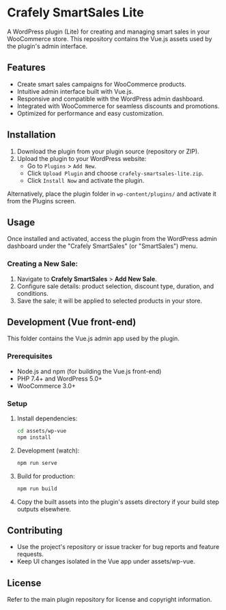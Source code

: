 # Crafely SmartSales Lite

A WordPress plugin (Lite) for creating and managing smart sales in your WooCommerce store. This repository contains the Vue.js assets used by the plugin's admin interface.

## Features

- Create smart sales campaigns for WooCommerce products.
- Intuitive admin interface built with Vue.js.
- Responsive and compatible with the WordPress admin dashboard.
- Integrated with WooCommerce for seamless discounts and promotions.
- Optimized for performance and easy customization.

## Installation

1. Download the plugin from your plugin source (repository or ZIP).
2. Upload the plugin to your WordPress website:
   - Go to `Plugins` > `Add New`.
   - Click `Upload Plugin` and choose `crafely-smartsales-lite.zip`.
   - Click `Install Now` and activate the plugin.

Alternatively, place the plugin folder in `wp-content/plugins/` and activate it from the Plugins screen.

## Usage

Once installed and activated, access the plugin from the WordPress admin dashboard under the "Crafely SmartSales" (or "SmartSales") menu.

### Creating a New Sale:
1. Navigate to **Crafely SmartSales** > **Add New Sale**.
2. Configure sale details: product selection, discount type, duration, and conditions.
3. Save the sale; it will be applied to selected products in your store.

## Development (Vue front-end)

This folder contains the Vue.js admin app used by the plugin.

### Prerequisites

- Node.js and npm (for building the Vue.js front-end)
- PHP 7.4+ and WordPress 5.0+
- WooCommerce 3.0+

### Setup

1. Install dependencies:
   ```bash
   cd assets/wp-vue
   npm install
   ```
2. Development (watch):
   ```bash
   npm run serve
   ```
3. Build for production:
   ```bash
   npm run build
   ```
4. Copy the built assets into the plugin's assets directory if your build step outputs elsewhere.

## Contributing

- Use the project's repository or issue tracker for bug reports and feature requests.
- Keep UI changes isolated in the Vue app under assets/wp-vue.

## License

Refer to the main plugin repository for license and copyright information.

